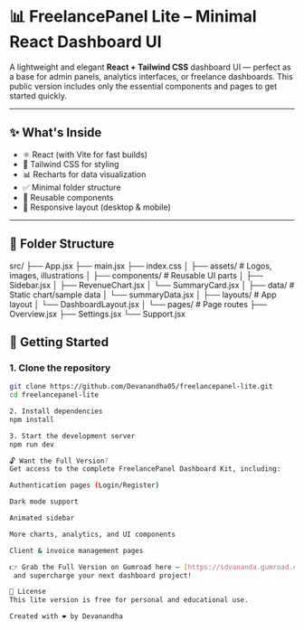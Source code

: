 # 📊 FreelancePanel Lite – Minimal React Dashboard UI

A lightweight and elegant **React + Tailwind CSS** dashboard UI — perfect as a base for admin panels, analytics interfaces, or freelance dashboards. This public version includes only the essential components and pages to get started quickly.

---

## ✨ What's Inside

- ⚛️ React (with Vite for fast builds)
- 🎨 Tailwind CSS for styling
- 📊 Recharts for data visualization
- ✅ Minimal folder structure
- 🧱 Reusable components
- 📱 Responsive layout (desktop & mobile)

---

## 📁 Folder Structure

src/
├── App.jsx
├── main.jsx
├── index.css
│
├── assets/ # Logos, images, illustrations
│
├── components/ # Reusable UI parts
│ ├── Sidebar.jsx
│ ├── RevenueChart.jsx
│ └── SummaryCard.jsx
│
├── data/ # Static chart/sample data
│ └── summaryData.jsx
│
├── layouts/ # App layout
│ └── DashboardLayout.jsx
│
└── pages/ # Page routes
├── Overview.jsx
├── Settings.jsx
└── Support.jsx

## 🚀 Getting Started

### 1. Clone the repository

```bash
git clone https://github.com/Devanandha05/freelancepanel-lite.git
cd freelancepanel-lite

2. Install dependencies
npm install

3. Start the development server
npm run dev

🔓 Want the Full Version?
Get access to the complete FreelancePanel Dashboard Kit, including:

Authentication pages (Login/Register)

Dark mode support

Animated sidebar

More charts, analytics, and UI components

Client & invoice management pages

👉 Grab the Full Version on Gumroad here — [https://sdvananda.gumroad.com/l/aowey]
 and supercharge your next dashboard project!

📄 License
This lite version is free for personal and educational use.

Created with ❤️ by Devanandha
